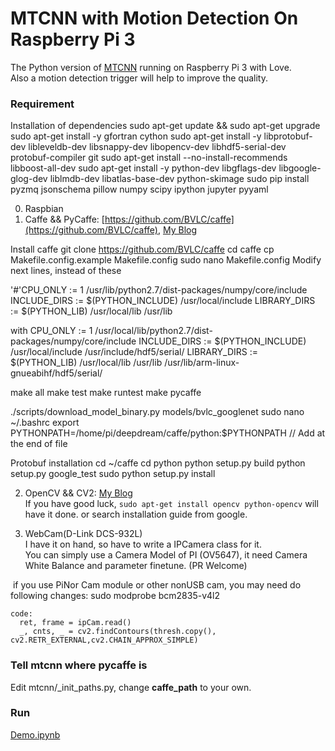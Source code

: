 # MTCNN with Motion Detection On Raspberry Pi 3

The Python version of [MTCNN](https://github.com/kpzhang93/MTCNN_face_detection_alignment) running on Raspberry Pi 3 with Love.  
Also a motion detection trigger will help to improve the quality.

### Requirement
Installation of dependencies
  sudo apt-get update && sudo apt-get upgrade
  sudo apt-get install -y gfortran cython
  sudo apt-get install -y libprotobuf-dev libleveldb-dev libsnappy-dev libopencv-dev libhdf5-serial-dev protobuf-compiler git
  sudo apt-get install --no-install-recommends libboost-all-dev
  sudo apt-get install -y python-dev libgflags-dev libgoogle-glog-dev liblmdb-dev libatlas-base-dev python-skimage
  sudo pip install pyzmq jsonschema pillow numpy scipy ipython jupyter pyyaml
  
0. Raspbian
1. Caffe && PyCaffe: [https://github.com/BVLC/caffe](https://github.com/BVLC/caffe), [My Blog](http://cdn.tiegushi.com/posts/58bce0ec3456de0027004e17)

Install caffe
  git clone https://github.com/BVLC/caffe
  cd caffe
  cp Makefile.config.example Makefile.config
  sudo nano Makefile.config
  Modify next lines, instead of these
  
  '#'CPU_ONLY := 1
  /usr/lib/python2.7/dist-packages/numpy/core/include
  INCLUDE_DIRS := $(PYTHON_INCLUDE) /usr/local/include
  LIBRARY_DIRS := $(PYTHON_LIB) /usr/local/lib /usr/lib
  
  with
  CPU_ONLY := 1
  /usr/local/lib/python2.7/dist-packages/numpy/core/include
  INCLUDE_DIRS := $(PYTHON_INCLUDE) /usr/local/include /usr/include/hdf5/serial/
  LIBRARY_DIRS := $(PYTHON_LIB) /usr/local/lib /usr/lib /usr/lib/arm-linux-gnueabihf/hdf5/serial/

  make all
  make test
  make runtest
  make pycaffe
  
  ./scripts/download_model_binary.py models/bvlc_googlenet
  sudo nano ~/.bashrc
  export PYTHONPATH=/home/pi/deepdream/caffe/python:$PYTHONPATH // Add at the end of file

Protobuf installation
  cd ~/caffe
  cd python
  python setup.py build
  python setup.py google_test
  sudo python setup.py install

2. OpenCV && CV2: [My Blog](http://cdn.tiegushi.com/posts/58bce1999deecf00210048b0)  
  If you have good luck, `sudo apt-get install opencv python-opencv` will have it done.
  or search installation guide from google.
 
4. WebCam(D-Link DCS-932L)  
  I have it on hand, so have to write a IPCamera class for it.  
  You can simply use a Camera Model of PI (OV5647), it need Camera White Balance and parameter finetune. (PR Welcome) 
  
  if you use PiNor Cam module or other nonUSB cam, you may need do following changes:
    sudo modprobe bcm2835-v4l2
    
    code:
      ret, frame = ipCam.read()
      _, cnts, _ = cv2.findContours(thresh.copy(), cv2.RETR_EXTERNAL,cv2.CHAIN_APPROX_SIMPLE)
    
  
### Tell mtcnn where pycaffe is
Edit mtcnn/_init_paths.py, change **caffe_path** to your own. 

### Run

[Demo.ipynb](Demo.ipynb)

